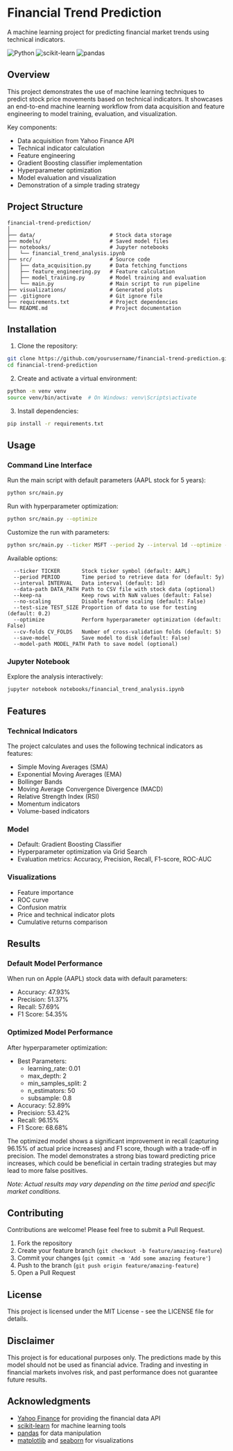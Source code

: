 # Financial Trend Prediction

A machine learning project for predicting financial market trends using technical indicators.

![Python](https://img.shields.io/badge/Python-3.8%2B-blue)
![scikit-learn](https://img.shields.io/badge/scikit--learn-1.2.2-orange)
![pandas](https://img.shields.io/badge/pandas-2.0.0-green)

## Overview

This project demonstrates the use of machine learning techniques to predict stock price movements based on technical indicators. It showcases an end-to-end machine learning workflow from data acquisition and feature engineering to model training, evaluation, and visualization.

Key components:
- Data acquisition from Yahoo Finance API
- Technical indicator calculation
- Feature engineering
- Gradient Boosting classifier implementation
- Hyperparameter optimization
- Model evaluation and visualization
- Demonstration of a simple trading strategy

## Project Structure

```
financial-trend-prediction/
│
├── data/                        # Stock data storage
├── models/                      # Saved model files
├── notebooks/                   # Jupyter notebooks
│   └── financial_trend_analysis.ipynb
├── src/                         # Source code
│   ├── data_acquisition.py      # Data fetching functions
│   ├── feature_engineering.py   # Feature calculation
│   ├── model_training.py        # Model training and evaluation
│   └── main.py                  # Main script to run pipeline
├── visualizations/              # Generated plots
├── .gitignore                   # Git ignore file
├── requirements.txt             # Project dependencies
└── README.md                    # Project documentation
```

## Installation

1. Clone the repository:
```bash
git clone https://github.com/yourusername/financial-trend-prediction.git
cd financial-trend-prediction
```

2. Create and activate a virtual environment:
```bash
python -m venv venv
source venv/bin/activate  # On Windows: venv\Scripts\activate
```

3. Install dependencies:
```bash
pip install -r requirements.txt
```

## Usage

### Command Line Interface

Run the main script with default parameters (AAPL stock for 5 years):
```bash
python src/main.py
```

Run with hyperparameter optimization:
```bash
python src/main.py --optimize
```

Customize the run with parameters:
```bash
python src/main.py --ticker MSFT --period 2y --interval 1d --optimize --save-model
```

Available options:
```
  --ticker TICKER       Stock ticker symbol (default: AAPL)
  --period PERIOD       Time period to retrieve data for (default: 5y)
  --interval INTERVAL   Data interval (default: 1d)
  --data-path DATA_PATH Path to CSV file with stock data (optional)
  --keep-na             Keep rows with NaN values (default: False)
  --no-scaling          Disable feature scaling (default: False)
  --test-size TEST_SIZE Proportion of data to use for testing (default: 0.2)
  --optimize            Perform hyperparameter optimization (default: False)
  --cv-folds CV_FOLDS   Number of cross-validation folds (default: 5)
  --save-model          Save model to disk (default: False)
  --model-path MODEL_PATH Path to save model (optional)
```

### Jupyter Notebook

Explore the analysis interactively:
```bash
jupyter notebook notebooks/financial_trend_analysis.ipynb
```

## Features

### Technical Indicators
The project calculates and uses the following technical indicators as features:
- Simple Moving Averages (SMA)
- Exponential Moving Averages (EMA)
- Bollinger Bands
- Moving Average Convergence Divergence (MACD)
- Relative Strength Index (RSI)
- Momentum indicators
- Volume-based indicators

### Model
- Default: Gradient Boosting Classifier
- Hyperparameter optimization via Grid Search
- Evaluation metrics: Accuracy, Precision, Recall, F1-score, ROC-AUC

### Visualizations
- Feature importance
- ROC curve
- Confusion matrix
- Price and technical indicator plots
- Cumulative returns comparison

## Results

### Default Model Performance
When run on Apple (AAPL) stock data with default parameters:
- Accuracy: 47.93%
- Precision: 51.37%
- Recall: 57.69%
- F1 Score: 54.35%

### Optimized Model Performance
After hyperparameter optimization:
- Best Parameters: 
  - learning_rate: 0.01
  - max_depth: 2
  - min_samples_split: 2
  - n_estimators: 50
  - subsample: 0.8
- Accuracy: 52.89%
- Precision: 53.42%
- Recall: 96.15%
- F1 Score: 68.68%

The optimized model shows a significant improvement in recall (capturing 96.15% of actual price increases) and F1 score, though with a trade-off in precision. The model demonstrates a strong bias toward predicting price increases, which could be beneficial in certain trading strategies but may lead to more false positives.

*Note: Actual results may vary depending on the time period and specific market conditions.*

## Contributing

Contributions are welcome! Please feel free to submit a Pull Request.

1. Fork the repository
2. Create your feature branch (`git checkout -b feature/amazing-feature`)
3. Commit your changes (`git commit -m 'Add some amazing feature'`)
4. Push to the branch (`git push origin feature/amazing-feature`)
5. Open a Pull Request

## License

This project is licensed under the MIT License - see the LICENSE file for details.

## Disclaimer

This project is for educational purposes only. The predictions made by this model should not be used as financial advice. Trading and investing in financial markets involves risk, and past performance does not guarantee future results.

## Acknowledgments

- [Yahoo Finance](https://finance.yahoo.com/) for providing the financial data API
- [scikit-learn](https://scikit-learn.org/) for machine learning tools
- [pandas](https://pandas.pydata.org/) for data manipulation
- [matplotlib](https://matplotlib.org/) and [seaborn](https://seaborn.pydata.org/) for visualizations